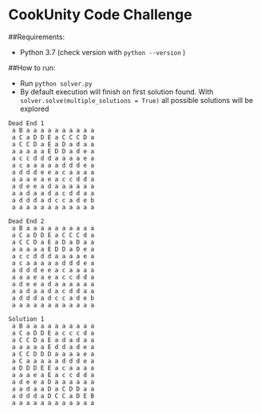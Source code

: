 # CookUnity Code Challenge

##Requirements:

- Python 3.7 (check version with `python --version` )

##How to run:

- Run `python solver.py`
- By default execution will finish on first solution found. With `solver.solve(multiple_solutions = True)` all possible solutions will be explored 


```
Dead End 1
 a B a a a a a a a a a a
 a C a D D E a C C C D a
 a C C D a E a D a d a a
 a a a a a E D D a d e a
 a c c d d d a a a a e a
 a c a a a a a d d d e a
 a d d d e e a c a a a a
 a a a e a e a c c d d a
 a d e e a d a a a a a a
 a a d a a d a c d d a a
 a d d d a d c c a d e b
 a a a a a a a a a a a a

Dead End 2
 a B a a a a a a a a a a
 a C a D D E a C C C d a
 a C C D a E a D a D a a
 a a a a a E D D a D e a
 a c c d d d a a a a e a
 a c a a a a a d d d e a
 a d d d e e a c a a a a
 a a a e a e a c c d d a
 a d e e a d a a a a a a
 a a d a a d a c d d a a
 a d d d a d c c a d e b
 a a a a a a a a a a a a

Solution 1
 a B a a a a a a a a a a
 a C a D D E a c c c d a
 a C C D a E a d a d a a
 a a a a a E d d a d e a
 a C C D D D a a a a e a
 a C a a a a a d d d e a
 a D D D E E a c a a a a
 a a a e a E a c c d d a
 a d e e a D a a a a a a
 a a d a a D a C D D a a
 a d d d a D C C a D E B
 a a a a a a a a a a a a

```